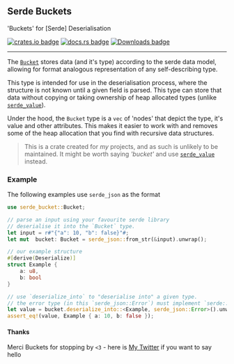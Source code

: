 ## Serde Buckets

'Buckets' for [Serde] Deserialisation

[![crates.io badge](https://img.shields.io/crates/v/serde_bucket.svg?style=for-the-badge)](https://crates.io/crates/serde_bucket)
[![docs.rs badge](https://img.shields.io/docsrs/serde_bucket.svg?style=for-the-badge&color=blue)](https://docs.rs/serde_bucket)
[![Downloads badge](https://img.shields.io/crates/d/serde_bucket.svg?style=for-the-badge)](https://crates.io/crates/serde_bucket)

---

The [`Bucket`] stores data (and it's type) according to the serde data model,
allowing for format analogous representation of any self-describing type.

This type is intended for use in the deserialisation process, where the structure is
not known until a given field is parsed. This type can store that data without
copying or taking ownership of heap allocated types (unlike [`serde_value`](serde_value)).

Under the hood, the `Bucket` type is a `vec` of 'nodes' that depict the type, it's value
and other attributes. This makes it easier to work with and removes some of the
heap allocation that you find with recursive data structures.

> This is a crate created for *my* projects, and as such is unlikely to be maintained.
It might be worth saying *'bucket'* and use [`serde_value`] instead.

[`Bucket`]: https://docs.rs/serde_bucket/0.1.1/serde_bucket/struct.Bucket.html
[`serde`]: https://serde.rs
[`serde_value`]: https://docs.rs/serde-value/0.7.0/serde_value/


### Example
The following examples use `serde_json` as the format 

```rust
use serde_bucket::Bucket;

// parse an input using your favourite serde library
// deserialise it into the `Bucket` type.
let input = r#"{"a": 10, "b": false}"#;
let mut  bucket: Bucket = serde_json::from_str(&input).unwrap();

// our example structure
#[derive(Deserialize)]
struct Example {
    a: u8,
    b: bool
}

// use `deserialize_into` to "deserialise into" a given type.
// the error type (in this `serde_json::Error`) must implement `serde::de::Error`
let value = bucket.deserialize_into::<Example, serde_json::Error>().unwrap();
assert_eq!(value, Example { a: 10, b: false });
```


#### Thanks
Merci Buckets for stopping by `<3` - here is [My Twitter](https://samh.dev/twitter) if you want to say hello